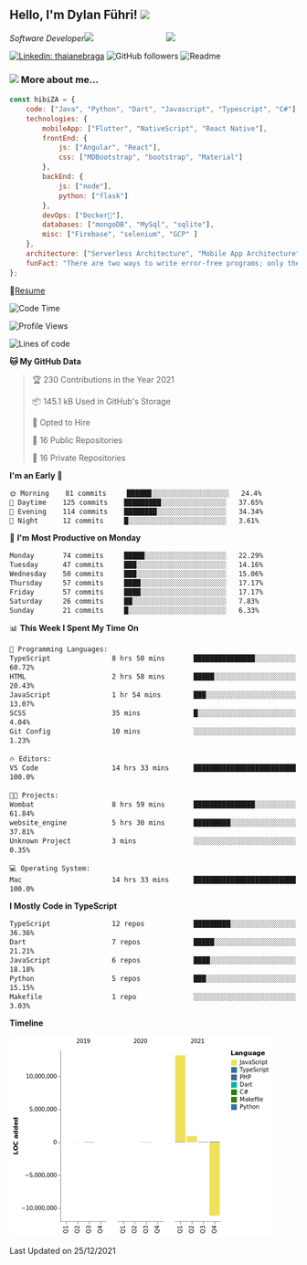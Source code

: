 <h2>Hello, I'm Dylan Führi! <img src="https://media.giphy.com/media/12oufCB0MyZ1Go/giphy.gif" width="50"></h2>
<img align='right' src="https://media.giphy.com/media/836HiJc7pgzy8iNXCn/giphy.gif" width="230">
<p><em>Software Developer</a><img src="https://media.giphy.com/media/WUlplcMpOCEmTGBtBW/giphy.gif" width="30"> 
</em></p>

[![Linkedin: thaianebraga](https://img.shields.io/badge/-Dylan-blue?style=flat-square&logo=Linkedin&logoColor=white&link=https://www.linkedin.com/in/dylan-fuhri/)](https://www.linkedin.com/in/dylan-fuhri/)
![GitHub followers](https://img.shields.io/github/followers/HibiZA?style=social)
![Readme](https://github.com/HibiZA/HibiZA/workflows/Readme/badge.svg)

### <img src="https://media.giphy.com/media/VgCDAzcKvsR6OM0uWg/giphy.gif" width="50"> More about me...  

```javascript
const hibiZA = {
    code: ["Java", "Python", "Dart", "Javascript", "Typescript", "C#"],
    technologies: {
        mobileApp: ["Flutter", "NativeScript", "React Native"],
        frontEnd: {
            js: ["Angular", "React"],
            css: ["MDBootstrap", "bootstrap", "Material"]
        },
        backEnd: {
            js: ["node"],
            python: ["flask"]
        },
        devOps: ["Docker🐳"],
        databases: ["mongoDB", "MySql", "sqlite"],
        misc: ["Firebase", "selenium", "GCP" ]
    },
    architecture: ["Serverless Architecture", "Mobile App Architecture"],
    funFact: "There are two ways to write error-free programs; only the third one works"
};
```
📝[Resume](https://drive.google.com/file/d/1RjxKCcvUeoyYgnL_eCwQ9zay77Ayr0Xu/view?usp=sharing)
<!--START_SECTION:waka-->
![Code Time](http://img.shields.io/badge/Code%20Time-665%20hrs%2047%20mins-blue)

![Profile Views](http://img.shields.io/badge/Profile%20Views-0-blue)

![Lines of code](https://img.shields.io/badge/From%20Hello%20World%20I%27ve%20Written-3%20Million%20lines%20of%20code-blue)

**🐱 My GitHub Data** 

> 🏆 230 Contributions in the Year 2021
 > 
> 📦 145.1 kB Used in GitHub's Storage 
 > 
> 💼 Opted to Hire
 > 
> 📜 16 Public Repositories 
 > 
> 🔑 16 Private Repositories  
 > 
**I'm an Early 🐤** 

```text
🌞 Morning    81 commits     ██████░░░░░░░░░░░░░░░░░░░   24.4% 
🌆 Daytime    125 commits    █████████░░░░░░░░░░░░░░░░   37.65% 
🌃 Evening    114 commits    ████████░░░░░░░░░░░░░░░░░   34.34% 
🌙 Night      12 commits     █░░░░░░░░░░░░░░░░░░░░░░░░   3.61%

```
📅 **I'm Most Productive on Monday** 

```text
Monday       74 commits     █████░░░░░░░░░░░░░░░░░░░░   22.29% 
Tuesday      47 commits     ███░░░░░░░░░░░░░░░░░░░░░░   14.16% 
Wednesday    50 commits     ███░░░░░░░░░░░░░░░░░░░░░░   15.06% 
Thursday     57 commits     ████░░░░░░░░░░░░░░░░░░░░░   17.17% 
Friday       57 commits     ████░░░░░░░░░░░░░░░░░░░░░   17.17% 
Saturday     26 commits     ██░░░░░░░░░░░░░░░░░░░░░░░   7.83% 
Sunday       21 commits     █░░░░░░░░░░░░░░░░░░░░░░░░   6.33%

```


📊 **This Week I Spent My Time On** 

```text
💬 Programming Languages: 
TypeScript               8 hrs 50 mins       ███████████████░░░░░░░░░░   60.72% 
HTML                     2 hrs 58 mins       █████░░░░░░░░░░░░░░░░░░░░   20.43% 
JavaScript               1 hr 54 mins        ███░░░░░░░░░░░░░░░░░░░░░░   13.07% 
SCSS                     35 mins             █░░░░░░░░░░░░░░░░░░░░░░░░   4.04% 
Git Config               10 mins             ░░░░░░░░░░░░░░░░░░░░░░░░░   1.23%

🔥 Editors: 
VS Code                  14 hrs 33 mins      █████████████████████████   100.0%

🐱‍💻 Projects: 
Wombat                   8 hrs 59 mins       ███████████████░░░░░░░░░░   61.84% 
website_engine           5 hrs 30 mins       █████████░░░░░░░░░░░░░░░░   37.81% 
Unknown Project          3 mins              ░░░░░░░░░░░░░░░░░░░░░░░░░   0.35%

💻 Operating System: 
Mac                      14 hrs 33 mins      █████████████████████████   100.0%

```

**I Mostly Code in TypeScript** 

```text
TypeScript               12 repos            █████████░░░░░░░░░░░░░░░░   36.36% 
Dart                     7 repos             █████░░░░░░░░░░░░░░░░░░░░   21.21% 
JavaScript               6 repos             ████░░░░░░░░░░░░░░░░░░░░░   18.18% 
Python                   5 repos             ███░░░░░░░░░░░░░░░░░░░░░░   15.15% 
Makefile                 1 repo              ░░░░░░░░░░░░░░░░░░░░░░░░░   3.03%

```


**Timeline**

![Chart not found](https://raw.githubusercontent.com/HibiZA/HibiZA/master/charts/bar_graph.png) 


 Last Updated on 25/12/2021
<!--END_SECTION:waka-->

